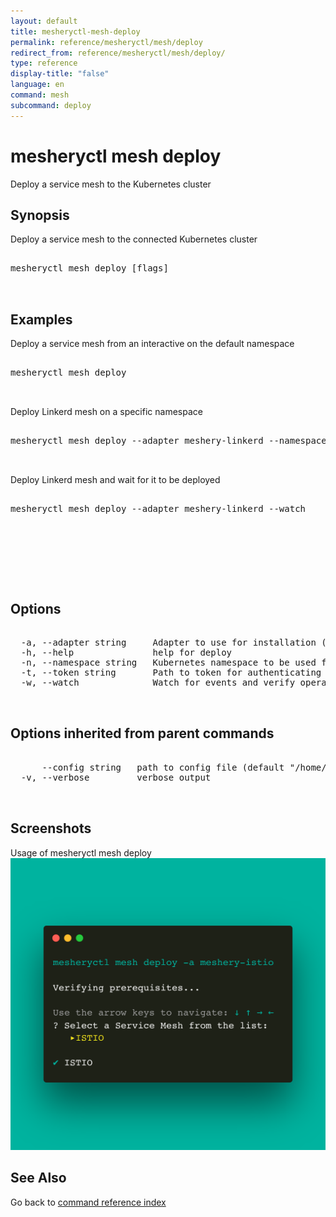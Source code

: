 ```yaml
---
layout: default
title: mesheryctl-mesh-deploy
permalink: reference/mesheryctl/mesh/deploy
redirect_from: reference/mesheryctl/mesh/deploy/
type: reference
display-title: "false"
language: en
command: mesh
subcommand: deploy
---
```


# mesheryctl mesh deploy

Deploy a service mesh to the Kubernetes cluster

## Synopsis

Deploy a service mesh to the connected Kubernetes cluster

<pre class='codeblock-pre'>
<div class='codeblock'>
mesheryctl mesh deploy [flags]

</div>
</pre> 

## Examples

Deploy a service mesh from an interactive on the default namespace
<pre class='codeblock-pre'>
<div class='codeblock'>
mesheryctl mesh deploy

</div>
</pre> 

Deploy Linkerd mesh on a specific namespace
<pre class='codeblock-pre'>
<div class='codeblock'>
mesheryctl mesh deploy --adapter meshery-linkerd --namespace linkerd-ns

</div>
</pre> 

Deploy Linkerd mesh and wait for it to be deployed
<pre class='codeblock-pre'>
<div class='codeblock'>
mesheryctl mesh deploy --adapter meshery-linkerd --watch

</div>
</pre> 

<pre class='codeblock-pre'>
<div class='codeblock'>
		

</div>
</pre> 

## Options

<pre class='codeblock-pre'>
<div class='codeblock'>
  -a, --adapter string     Adapter to use for installation (default "meshery-istio:10000")
  -h, --help               help for deploy
  -n, --namespace string   Kubernetes namespace to be used for deploying the validation tests and sample workload (default "default")
  -t, --token string       Path to token for authenticating to Meshery API
  -w, --watch              Watch for events and verify operation (in beta testing)

</div>
</pre>

## Options inherited from parent commands

<pre class='codeblock-pre'>
<div class='codeblock'>
      --config string   path to config file (default "/home/admin-pc/.meshery/config.yaml")
  -v, --verbose         verbose output

</div>
</pre>

## Screenshots

Usage of mesheryctl mesh deploy
![mesh-deploy-usage](../../../../docs/assets/img/mesheryctl/deploy-mesh.png)

## See Also

Go back to [command reference index](/reference/mesheryctl/) 

